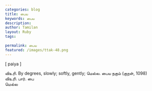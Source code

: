 ```yaml
---
categories: blog
title: பைய
keywords: பைய
description: 
author: Tamilan
layout: Ruby
tags: 
 
permalink: பைய
featured: /images/ttak-48.png
---
```

  
[ paiya ]  
  
விஉரி. By degrees, slowly; softly, gently; மெல்ல. பைய நகும் (குறள், 1098)  
விஉரி. பார். பை  
மெல்ல
